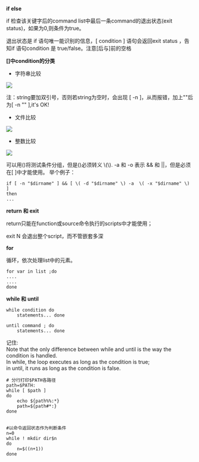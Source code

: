 **if else**

if 检查该关键字后的command list中最后一条command的退出状态(exit status)，如果为0,则条件为true。    

退出状态是 if 语句唯一能识别的信息，[ condition ] 语句会返回exit status ，告知if 语句condition 是 true/false。注意[后与]前的空格

**[]中condition的分类**

+   字符串比较

![](https://raw.github.com/zhoufeng1989/notes/master/bash/images/string-cmp.jpg)

注：string要加双引号，否则若string为空时，会出现 [ -n ]，从而报错，加上""后为[ -n "" ],it's OK!

+   文件比较

![](https://raw.github.com/zhoufeng1989/notes/master/bash/images/file-cmp.jpg)

+   整数比较

![](https://raw.github.com/zhoufeng1989/notes/master/bash/images/number-cmp.jpg)


可以用()将测试条件分组，但是()必须转义 \\(\\).  -a 和 -o 表示 && 和 ||，但是必须在[ ]中才能使用。
举个例子：

```
if [ -n "$dirname" ] && [ \( -d "$dirname" \) -a  \( -x "$dirname" \) ]
then
...

```

**return 和 exit**

return只能在function或source命令执行的scripts中才能使用；

exit N 会退出整个script，而不管嵌套多深

**for**

循环，依次处理list中的元素。

```
for var in list ;do
....
....
done
```

**while 和 until**

```
while condition do 
    statements... done 
 
until command ; do 
    statements... done 
```

记住:   
Note that the only difference between while and until is the way the condition
is handled.     
In while, the loop executes as long as the condition is true;     
in until, it runs as long as the condition is false.

```
# 分行打印$PATH各路径
path=$PATH:
while [ $path ]
do
    echo ${path%%:*}
    path=${path#*:}
done


#以命令返回状态作为判断条件
n=0
while ! mkdir dir$n
do
    n=$((n+1))
done
```
